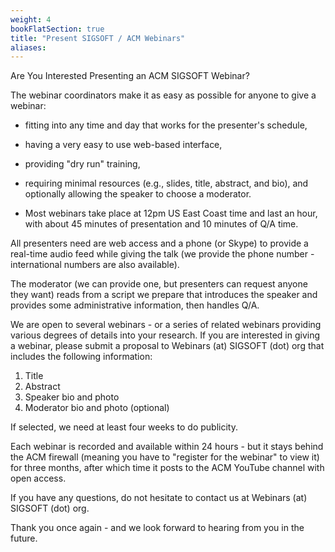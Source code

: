 ```yaml
---
weight: 4
bookFlatSection: true
title: "Present SIGSOFT / ACM Webinars"
aliases:
---
```



Are You Interested Presenting an ACM SIGSOFT Webinar?

The webinar coordinators make it as easy as possible for anyone to give a webinar:

- fitting into any time and day that works for the presenter's schedule,
- having a very easy to use web-based interface,
- providing "dry run" training,
- requiring minimal resources (e.g., slides, title, abstract, and bio), and
optionally allowing the speaker to choose a moderator.

- Most webinars take place at 12pm US East Coast time and last an hour, with about 45 minutes of presentation and 10 minutes of Q/A time.

All presenters need are web access and a phone (or Skype) to provide a real-time audio feed while giving the talk (we provide the phone number - international numbers are also available).

The moderator (we can provide one, but presenters can request anyone they want) reads from a script we prepare that introduces the speaker and provides some administrative information, then handles Q/A.

We are open to several webinars - or a series of related webinars providing various degrees of details into your research. If you are interested in giving a webinar, please submit a proposal to Webinars (at) SIGSOFT (dot) org that includes the following information:

1. Title
2. Abstract
3. Speaker bio and photo
4. Moderator bio and photo (optional)


If selected, we need at least four weeks to do publicity.

Each webinar is recorded and available within 24 hours - but it stays behind the ACM firewall (meaning you have to "register for the webinar" to view it) for three months, after which time it posts to the ACM YouTube channel with open access.

If you have any questions, do not hesitate to contact us at Webinars (at) SIGSOFT (dot) org.

Thank you once again - and we look forward to hearing from you in the future.